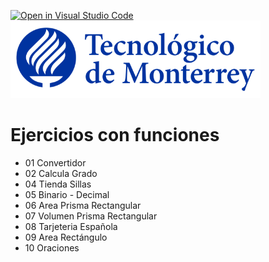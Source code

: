[![Open in Visual Studio Code](https://classroom.github.com/assets/open-in-vscode-f059dc9a6f8d3a56e377f745f24479a46679e63a5d9fe6f495e02850cd0d8118.svg)](https://classroom.github.com/online_ide?assignment_repo_id=5469196&assignment_repo_type=AssignmentRepo)
![Tec de Monterrey](images/logotecmty.png)
# Ejercicios con funciones

- 01 Convertidor
- 02 Calcula Grado
- 04 Tienda Sillas
- 05 Binario - Decimal
- 06 Area Prisma Rectangular
- 07 Volumen Prisma Rectangular
- 08 Tarjeteria Española
- 09 Area Rectángulo
- 10 Oraciones
